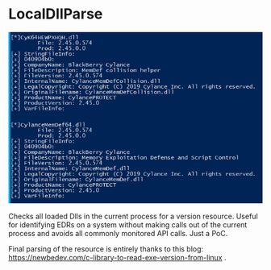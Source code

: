 # LocalDllParse

![Alt text](/image.png?raw=true "Demo")


Checks all loaded Dlls in the current process for a version resource.  Useful for identifying EDRs on a system without making calls out of the current process and avoids all commonly monitored API calls.  Just a PoC.

Final parsing of the resource is entirely thanks to this blog: https://newbedev.com/c-library-to-read-exe-version-from-linux .
